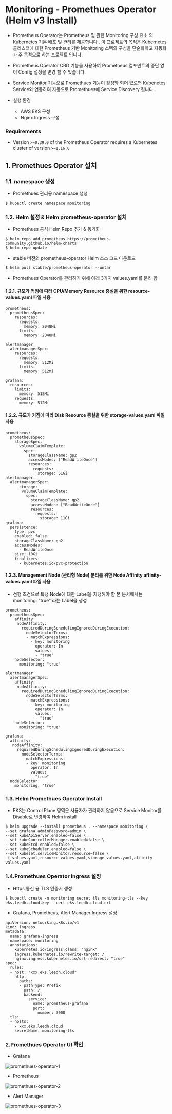 # Monitoring - Promethues Operator (Helm v3 Install)

- Prometheus Operator는 Prometheus 및 관련 Monitoring 구성 요소 의 Kubernetes 기본 배포 및 관리를 제공합니다 . 이 프로젝트의 목적은 Kubernetes 클러스터에 대한 Prometheus 기반 Monitoring 스택의 구성을 단순화하고 자동화가 주 목적으로 하는 프로젝트 입니다.
- Prometheus Operator CRD 기능을 사용하여 Prometheus 컴포넌트의 중단 없이 Config 설정을 변경 할 수 있습니다.
- Service Monitor 기능으로 Promethues 기능이 활성화 되어 있으면 Kubenetes Service와 연동하여 자동으로 Promethues에 Service Discovery 됩니다.

- 실행 환경
	- AWS EKS 구성
	- Nginx Ingress 구성

### Requirements
- Version `>=0.39.0` of the Prometheus Operator requires a Kubernetes cluster of version `>=1.16.0`

## 1. Promethues Operator 설치

### 1.1. namespace 생성

-   Promethues 관리용 namespace 생성

```
$ kubectl create namespace monitoring
```

### 1.2. Helm 설정 & Helm prometheus-operator 설치

-   Promethues 공식 Helm Repo 추가 & 동기화

```
$ helm repo add prometheus https://prometheus-community.github.io/helm-charts
$ helm repo update

```

- stable 버전의 prometheus-operator Helm 소스 코드 다운로드

```
$ helm pull stable/prometheus-operator --untar
```

- Promethues Operator를 관리하기 위해 아래 3가지 values.yaml를 분리 함

#### 1.2.1. 규모가 커짐에 따라 CPU/Memory Resource 증설을 위한 resource-values.yaml 파일 사용

```
prometheus:
  prometheusSpec:
    resources:
      requests:
        memory: 2048Mi
      limits:
        memory: 2048Mi

alertmanager:
  alertmanagerSpec:
    resources:
      requests:
        memory: 512Mi
      limits:
        memory: 512Mi

grafana:
  resources:
    limits:
      memory: 512Mi
    requests:
      memory: 512Mi
```

#### 1.2.2. 규모가 커짐에 따라 Disk Resource 증설을 위한 storage-values.yaml 파일 사용

```
prometheus:
  prometheusSpec:
    storageSpec:
      volumeClaimTemplate:
        spec:
          storageClassName: gp2
          accessModes: ["ReadWriteOnce"]
          resources:
            requests:
              storage: 51Gi
alertmanager:
  alertmanagerSpec:
      storage:
       volumeClaimTemplate:
         spec:
           storageClassName: gp2
           accessModes: ["ReadWriteOnce"]
           resources:
             requests:
               storage: 11Gi
grafana:
  persistence:
    type: pvc
    enabled: false
    storageClassName: gp2
    accessModes:
      - ReadWriteOnce
    size: 10Gi
    finalizers:
      - kubernetes.io/pvc-protection
```



#### 1.2.3. Management Node (관리형 Node) 분리를 위한 Node Affinity affinity-values.yaml 파일 사용

- 선행 조건으로 특정 Node에 대한 Label을 지정해야 함 본 문서에서는 monitoring: "true" 라는 Label을 생성

```
prometheus:
  prometheusSpec:
    affinity:
     nodeAffinity:
       requiredDuringSchedulingIgnoredDuringExecution:
         nodeSelectorTerms:
         - matchExpressions:
           - key: monitoring
             operator: In
             values:
             - "true"
    nodeSelector:
      monitoring: "true"

alertmanager:
  alertmanagerSpec:
    affinity:
     nodeAffinity:
       requiredDuringSchedulingIgnoredDuringExecution:
         nodeSelectorTerms:
         - matchExpressions:
           - key: monitoring
             operator: In
             values:
             - "true"
    nodeSelector:
      monitoring: "true"

grafana:
  affinity:
   nodeAffinity:
     requiredDuringSchedulingIgnoredDuringExecution:
       nodeSelectorTerms:
       - matchExpressions:
         - key: monitoring
           operator: In
           values:
           - "true"
  nodeSelector:
    monitoring: "true"
```

### 1.3. Helm Promethues Operator Install

- EKS는 Control Plane 영역은 사용자가 관리하지 않음으로 Service Monitor를 Disable로 변경하여 Helm install

```
$ helm upgrade --install prometheus . --namespace monitoring \
--set grafana.adminPassword=admin \
--set kubeApiServer.enabled=false \
--set kubeControllerManager.enabled=false \
--set kubeEtcd.enabled=false \
--set kubeScheduler.enabled=false \
--set kubelet.serviceMonitor.resource=false \
-f values.yaml,resource-values.yaml,storage-values.yaml,affinity-values.yaml
```

### 1.4.Promethues Operator Ingress 설정

- Https 통신 용 TLS 인증서 생성

```
$ kubectl create -n monitoring secret tls monitoring-tls --key eks.leedh.cloud.key --cert eks.leedh.cloud.crt
```

- Grafana, Prometheus, Alert Manager Ingress 설정

```
apiVersion: networking.k8s.io/v1
kind: Ingress
metadata:
  name: grafana-ingress
  namespace: monitoring
  annotations:
    kubernetes.io/ingress.class: "nginx"
    ingress.kubernetes.io/rewrite-target: /
    nginx.ingress.kubernetes.io/ssl-redirect: "true"
spec:
  rules:
  - host: "xxx.eks.leedh.cloud"
    http:
      paths:
      - pathType: Prefix
        path: /
        backend:
          service:
            name: prometheus-grafana
            port:
              number: 3000
  tls:
  - hosts:
    - xxx.eks.leedh.cloud
    secretName: monitoring-tls
```

### 2.Promethues Operator UI 확인

- Grafana

![promethues-operator-1][promethues-operator-1]

[promethues-operator-1]:./images/promethues-operator-1.PNG

- Prometheus

![promethues-operator-2][promethues-operator-2]

[promethues-operator-2]:./images/promethues-operator-2.PNG

- Alert Manager

![promethues-operator-3][promethues-operator-3]

[promethues-operator-3]:./images/promethues-operator-3.PNG

